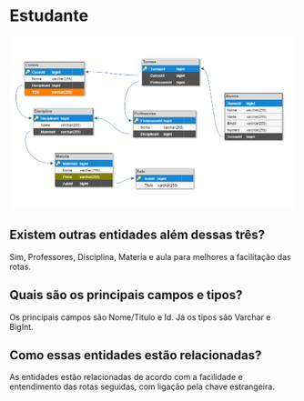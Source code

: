 # Estudante

![dbuml](https://raw.githubusercontent.com/rodrigokcarlos/Estudante/main/m4.png)


## Existem outras entidades além dessas três?

Sim, Professores, Disciplina, Materia e aula para melhores a facilitação das rotas.


## Quais são os principais campos e tipos?

Os principais campos são Nome/Titulo e Id. Já os tipos são Varchar e BigInt.


## Como essas entidades estão relacionadas?

As entidades estão relacionadas de acordo com a facilidade e entendimento das rotas seguidas, com ligação pela chave estrangeira.
